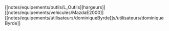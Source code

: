 [[notes/equipements/outils/L_Outils]]hargeurs]] [[notes/equipements/vehicules/MazdaE2000]][[notes/equipements/utilisateurs/dominiqueByrde]]s/utilisateurs/dominiqueByrde]]